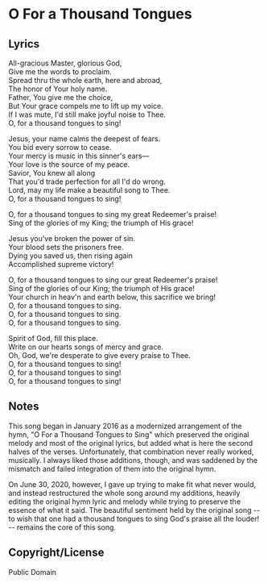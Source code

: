 # O For a Thousand Tongues

## Lyrics

All-gracious Master, glorious God,  
Give me the words to proclaim.  
Spread thru the whole earth, here and abroad,  
The honor of Your holy name.  
Father, You give me the choice,  
But Your grace compels me to lift up my voice.  
If I was mute, I'd still make joyful noise to Thee.  
O, for a thousand tongues to sing!  
  
Jesus, your name calms the deepest of fears.  
You bid every sorrow to cease.  
Your mercy is music in this sinner's ears&mdash;  
Your love is the source of my peace.  
Savior, You knew all along  
That you'd trade perfection for all I'd do wrong.  
Lord, may my life make a beautiful song to Thee.  
O, for a thousand tongues to sing!  
  
O, for a thousand tongues to sing my great Redeemer's praise!  
Sing of the glories of my King; the triumph of His grace!  
  
Jesus you've broken the power of sin.  
Your blood sets the prisoners free.  
Dying you saved us, then rising again  
Accomplished supreme victory!  
  
O, for a thousand tongues to sing our great Redeemer's praise!  
Sing of the glories of our King; the triumph of His grace!  
Your church in heav'n and earth below, this sacrifice we bring!  
O, for a thousand tongues to sing.  
O, for a thousand tongues to sing.  
O, for a thousand tongues to sing.  
  
Spirit of God, fill this place.  
Write on our hearts songs of mercy and grace.  
Oh, God, we're desperate to give every praise to Thee.  
O, for a thousand tongues to sing!  
O, for a thousand tongues to sing!  
O, for a thousand tongues to sing!

## Notes

This song began in January 2016 as a modernized arrangement of the
hymn, "O For a Thousand Tongues to Sing" which preserved the original
melody and most of the original lyrics, but added what is here the
second halves of the verses.  Unfortunately, that combination never
really worked, musically.  I always liked those additions, though, and
was saddened by the mismatch and failed integration of them into the
original hymn.

On June 30, 2020, however, I gave up trying to make fit what never
would, and instead restructured the whole song around my additions,
heavily editing the original hymn lyric and melody while trying to
preserve the essence of what it said.  The beautiful sentiment held by
the original song -- to wish that one had a thousand tongues to sing
God's praise all the louder! -- remains the core of this song.

## Copyright/License

Public Domain
